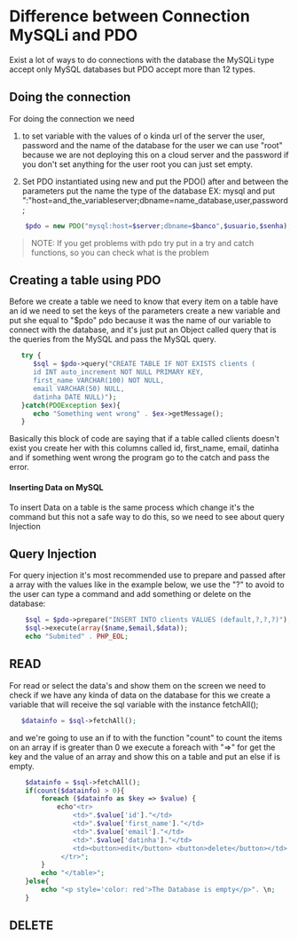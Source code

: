 #  Difference between Connection MySQLi and PDO

Exist a lot of ways to do connections with the database the MySQLi type accept only MySQL databases
but PDO accept more than 12 types.


## Doing the connection

For doing the connection we need

1. to set variable with the values of
   o kinda url of the server the user, password and the name of the database
   for the user we can use "root" because we are not deploying this on a cloud server
   and the password if you don't set anything for the user root you can just set empty.

2. Set PDO instantiated using new and put the PDO() after and between the parameters put the name the type of the database EX: mysql and put ":"host=and_the_variableserver;dbname=name_database,user,password;

~~~php
    $pdo = new PDO("mysql:host=$server;dbname=$banco",$usuario,$senha);
~~~    

> NOTE: If you get problems with pdo try put in a try and catch functions, so you can check what is the problem


## Creating a table using PDO

Before we create a table we need to know that every item on a table have an id we need to set the keys of the parameters
create a new variable and put she equal to "$pdo" pdo because it was the name of our variable to connect with the database,
and it's just put an Object called query that is the queries from the MySQL and pass the MySQL query.

~~~php
   try {
      $sql = $pdo->query("CREATE TABLE IF NOT EXISTS clients (
      id INT auto_increment NOT NULL PRIMARY KEY,
      first_name VARCHAR(100) NOT NULL,
      email VARCHAR(50) NULL,
      datinha DATE NULL)");
   }catch(PDOException $ex){
      echo "Something went wrong" . $ex->getMessage();
   }
~~~

Basically this block of code are saying that if a table called clients doesn't exist you create her with this
columns called id, first_name, email, datinha and if something went wrong the program go to the catch and pass
the error.


#### Inserting Data on MySQL

To insert Data on a table is the same process which change it's the command but this not a safe way to do 
this, so we need to see about query Injection

## Query Injection

For query injection it's most recommended use to prepare and passed after a array with the values like in the 
example below, we use the "?" to avoid to the user can type a command and add something or delete on the database:

~~~~php
    $sql = $pdo->prepare("INSERT INTO clients VALUES (default,?,?,?)");
    $sql->execute(array($name,$email,$data));
    echo "Submited" . PHP_EOL;
~~~~


## READ 

For read or select the data's and show them on the screen we need to check if we have any kinda of data on the database
for this we create a variable that will receive the sql variable with the instance fetchAll();

~~~~php
   $datainfo = $sql->fetchAll();
~~~~

and we're going to use an if to with the function "count" to count the items on an array if is greater than 0
we execute a foreach with "=>" for get the key and the value of an array and show this on a table and put an else 
if is empty.

~~~~php
    $datainfo = $sql->fetchAll();
    if(count($datainfo) > 0){
        foreach ($datainfo as $key => $value) {
            echo"<tr>
                <td>".$value['id']."</td> 
                <td>".$value['first_name']."</td>
                <td>".$value['email']."</td>
                <td>".$value['datinha']."</td>
                <td><button>edit</button> <button>delete</button></td>
             </tr>";
        }
        echo "</table>";
    }else{
        echo "<p style='color: red'>The Database is empty</p>". \n;
    }
~~~~

## DELETE





